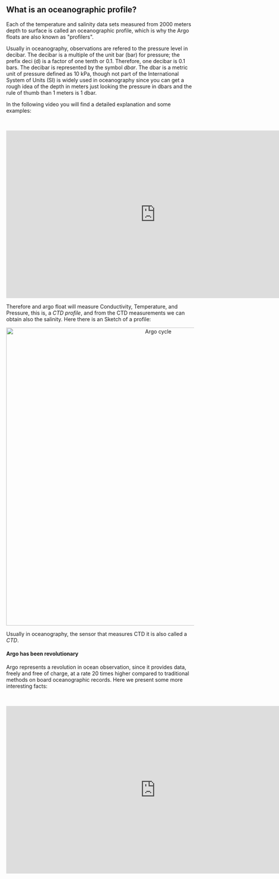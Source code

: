 ## What is an oceanographic profile?

Each of the temperature and salinity data sets measured from 2000 meters depth to surface is called an oceanographic profile, which is why the Argo floats are also known as "profilers".

Usually in oceanography, observations are refered to the pressure level in decibar. The decibar is a multiple of the unit bar (bar) for pressure; the prefix deci (d) is a factor of one tenth or 0.1. Therefore, one decibar is 0.1 bars. The decibar is represented by the symbol *dbar*. The dbar is a metric unit of pressure defined as 10 kPa, though not part of the International System of Units (SI) is widely used in oceanography since you can get a rough idea of the depth in meters just looking the pressure in dbars and the rule of thumb than 1 meters is 1 dbar.

In the following video you will find a detailed explanation and some examples:


&nbsp;&nbsp;<center><iframe width="800" height="450" src="https://www.youtube.com/embed/m2hj1WrteCg?si=jPixZ_vXck0KAc3m&amp;start=6" title="What is an oceanographic profile?" frameborder="0" allow="accelerometer; autoplay; clipboard-write; encrypted-media; gyroscope; picture-in-picture; web-share" referrerpolicy="strict-origin-when-cross-origin" allowfullscreen></iframe></center>

Therefore and argo float will measure Conductivity, Temperature, and Pressure, this is, a *CTD profile*, and from the CTD measurements we can obtain also the salinity. Here there is an Sketch of a profile:

<center>
<img src="https://raw.githubusercontent.com/euroargodev/argoonlineschool/master/images/ArgoCycleTH.png" alt="Argo cycle" width="800"/>
</center>

Usually in oceanography, the sensor that measures CTD it is also called a *CTD*.

#### Argo has been revolutionary

Argo represents a revolution in ocean observation, since it provides data, freely and free of charge, at a  rate 20 times higher compared to traditional methods on board oceanographic records. Here we present some more interesting facts:

&nbsp;&nbsp;<center><iframe width="800" height="450" src="https://www.youtube.com/embed/HjOG0TgMVGo?si=UAmTlAanhANDvCG3&amp;start=3" title="Argo has been revolutionary" frameborder="0" allow="accelerometer; autoplay; clipboard-write; encrypted-media; gyroscope; picture-in-picture; web-share" referrerpolicy="strict-origin-when-cross-origin" allowfullscreen></iframe></center>